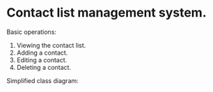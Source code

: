 # Contact list management system.
Basic operations:
1. Viewing the contact list.
2. Adding a contact.
3. Editing a contact.
4. Deleting a contact.

Simplified class diagram:
